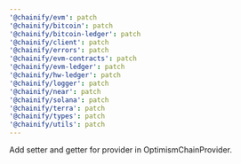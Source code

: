 ```yaml
---
'@chainify/evm': patch
'@chainify/bitcoin': patch
'@chainify/bitcoin-ledger': patch
'@chainify/client': patch
'@chainify/errors': patch
'@chainify/evm-contracts': patch
'@chainify/evm-ledger': patch
'@chainify/hw-ledger': patch
'@chainify/logger': patch
'@chainify/near': patch
'@chainify/solana': patch
'@chainify/terra': patch
'@chainify/types': patch
'@chainify/utils': patch
---
```


Add setter and getter for provider in OptimismChainProvider.
